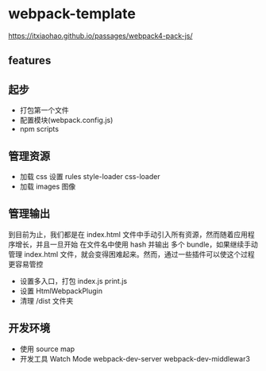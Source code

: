# webpack-template

https://itxiaohao.github.io/passages/webpack4-pack-js/

## features

## 起步

- 打包第一个文件
- 配置模块(webpack.config.js)
- npm scripts

## 管理资源

- 加载 css 设置 rules style-loader css-loader
- 加载 images 图像

## 管理输出

到目前为止，我们都是在 index.html 文件中手动引入所有资源，然而随着应用程序增长，并且一旦开始 在文件名中使用 hash 并输出 多个 bundle，如果继续手动管理 index.html 文件，就会变得困难起来。然而，通过一些插件可以使这个过程更容易管控

- 设置多入口，打包 index.js print.js
- 设置 HtmlWebpackPlugin
- 清理 /dist 文件夹

## 开发环境

- 使用 source map
- 开发工具 Watch Mode webpack-dev-server webpack-dev-middlewar3
